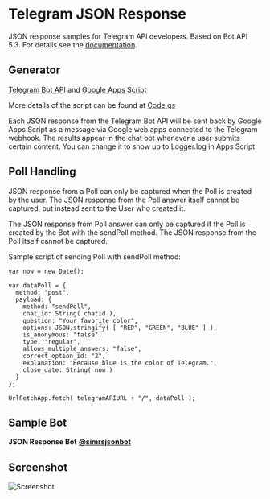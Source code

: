 # Telegram JSON Response

JSON response samples for Telegram API developers. Based on Bot API 5.3. For details see the [documentation](https://core.telegram.org/bots/api).

## Generator

[Telegram Bot API](https://core.telegram.org/bots/api) and [Google Apps Script](https://developers.google.com/apps-script)

More details of the script can be found at [Code.gs](https://github.com/silikidi/Telegram-JSON-Response/blob/a13f1dd56dd625f1656f3eb0523efee9bbb5bd3d/Code.gs)

Each JSON response from the Telegram Bot API will be sent back by Google Apps Script as a message via Google web apps connected to the Telegram webhook. The results appear in the chat bot whenever a user submits certain content. You can change it to show up to Logger.log in Apps Script.

## Poll Handling

JSON response from a Poll can only be captured when the Poll is created by the user. The JSON response from the Poll answer itself cannot be captured, but instead sent to the User who created it.

The JSON response from Poll answer can only be captured if the Poll is created by the Bot with the sendPoll method. The JSON response from the Poll itself cannot be captured.

Sample script of sending Poll with sendPoll method:

```
var now = new Date();

var dataPoll = {
  method: "post",
  payload: {
    method: "sendPoll",
    chat_id: String( chatid ),
    question: "Your favorite color",
    options: JSON.stringify( [ "RED", "GREEN", "BLUE" ] ),
    is_anonymous: "false",
    type: "regular",
    allows_multiple_answers: "false",
    correct_option_id: "2",
    explanation: "Because blue is the color of Telegram.",
    close_date: String( now )
  }
};

UrlFetchApp.fetch( telegramAPIURL + "/", dataPoll );
```

## Sample Bot

**JSON Response Bot** [**@simrsjsonbot**](https://t.me/simrsjsonbot)

## Screenshot

![Screenshot](https://blogger.googleusercontent.com/img/a/AVvXsEjqR5r9uI5VdozdnIqz6HaYPRBkWQFBkpTyfXmAWQ-ptDbFliRBZF66Wt7FIz6IkfPSois7pxC7rYJSLGTEMYAwSPDwyx7TnxupHGgYw_fQV6vJTI8NLkPpw0oMu0NkCZhlQmcQh3WWORgIFxfg39kf7F0MXivGtvsdST1wl1OrfToSIiZoqhou7tZatQ=s0)

